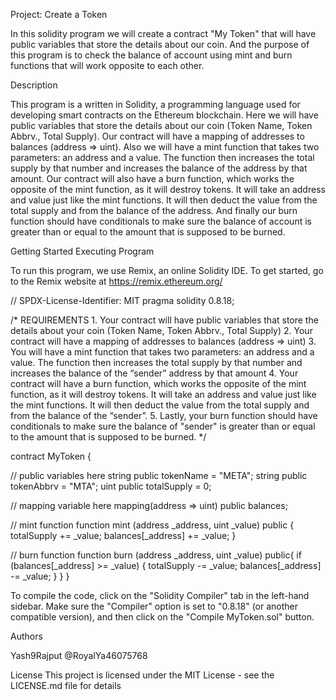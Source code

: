 Project: Create a Token

In this solidity program we will create a contract "My Token" that will have public variables that store the details about our coin. And the purpose of this program is to check the balance of account using mint and burn functions that will work opposite to each other.

Description

This program is a written in Solidity, a programming language used for developing smart contracts on the Ethereum blockchain. Here we will have public variables that store the details about our coin (Token Name, Token Abbrv., Total Supply). Our contract will have a mapping of addresses to balances (address => uint). Also we will have a mint function that takes two parameters: an address and a value. The function then increases the total supply by that number and increases the balance of the address by that amount. Our contract will also have a burn function, which works the opposite of the mint function, as it will destroy tokens. It will take an address and value just like the mint functions. It will then deduct the value from the total supply and from the balance of the address. And finally our burn function should have conditionals to make sure the balance of account is greater than or equal to the amount that is supposed to be burned.

Getting Started Executing Program

To run this program, we use Remix, an online Solidity IDE. To get started, go to the Remix website at https://remix.ethereum.org/

// SPDX-License-Identifier: MIT pragma solidity 0.8.18;

/* REQUIREMENTS 1. Your contract will have public variables that store the details about your coin (Token Name, Token Abbrv., Total Supply) 2. Your contract will have a mapping of addresses to balances (address => uint) 3. You will have a mint function that takes two parameters: an address and a value. The function then increases the total supply by that number and increases the balance of the “sender” address by that amount 4. Your contract will have a burn function, which works the opposite of the mint function, as it will destroy tokens. It will take an address and value just like the mint functions. It will then deduct the value from the total supply and from the balance of the “sender”. 5. Lastly, your burn function should have conditionals to make sure the balance of "sender" is greater than or equal to the amount that is supposed to be burned. */

contract MyToken {

 // public variables here
string public tokenName = "META";
string public tokenAbbrv = "MTA";
uint public totalSupply = 0;

 // mapping variable here
mapping(address => uint) public balances;

 // mint function
function mint (address _address, uint _value) public {
    totalSupply += _value;
    balances[_address] += _value;
}

 // burn function
 function burn (address _address, uint _value) public{
    if (balances[_address] >= _value) {
       totalSupply -= _value;
       balances[_address] -= _value;
    }
}
}

To compile the code, click on the "Solidity Compiler" tab in the left-hand sidebar. Make sure the "Compiler" option is set to "0.8.18" (or another compatible version), and then click on the "Compile MyToken.sol" button.

Authors

Yash9Rajput @RoyalYa46075768

License
This project is licensed under the MIT License - see the LICENSE.md file for details
